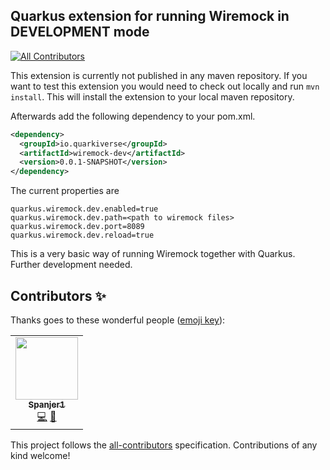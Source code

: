 ## Quarkus extension for running Wiremock in DEVELOPMENT mode
<!-- ALL-CONTRIBUTORS-BADGE:START - Do not remove or modify this section -->
[![All Contributors](https://img.shields.io/badge/all_contributors-1-orange.svg?style=flat-square)](#contributors-)
<!-- ALL-CONTRIBUTORS-BADGE:END -->

This extension is currently not published in any maven repository.
If you want to test this extension you would need to check out locally and run ``mvn install``. This will install the extension to your local maven repository.

Afterwards add the following dependency to your pom.xml.  
```xml
<dependency>
  <groupId>io.quarkiverse</groupId>
  <artifactId>wiremock-dev</artifactId>
  <version>0.0.1-SNAPSHOT</version>
</dependency>
```

The current properties are
```properties
quarkus.wiremock.dev.enabled=true
quarkus.wiremock.dev.path=<path to wiremock files>
quarkus.wiremock.dev.port=8089
quarkus.wiremock.dev.reload=true
```

This is a very basic way of running Wiremock together with Quarkus. 
Further development needed.
## Contributors ✨

Thanks goes to these wonderful people ([emoji key](https://allcontributors.org/docs/en/emoji-key)):

<!-- ALL-CONTRIBUTORS-LIST:START - Do not remove or modify this section -->
<!-- prettier-ignore-start -->
<!-- markdownlint-disable -->
<table>
  <tbody>
    <tr>
      <td align="center"><a href="https://github.com/Spanjer1"><img src="https://avatars.githubusercontent.com/u/40360503?v=4?s=100" width="100px;" alt=""/><br /><sub><b>Spanjer1</b></sub></a><br /><a href="https://github.com/quarkiverse/quarkus-wiremock/commits?author=Spanjer1" title="Code">💻</a> <a href="#maintenance-Spanjer1" title="Maintenance">🚧</a></td>
    </tr>
  </tbody>
</table>

<!-- markdownlint-restore -->
<!-- prettier-ignore-end -->

<!-- ALL-CONTRIBUTORS-LIST:END -->

This project follows the [all-contributors](https://github.com/all-contributors/all-contributors) specification. Contributions of any kind welcome!